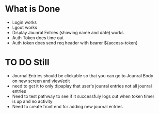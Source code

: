 # What is Done
- Login works
- Lgout works
- Display Jounral Entries (showing name and date) works 
- Auth Token does time out
- Auth token does send req header with bearer ${access-token}

# TO DO Still
- Journal Entries should be clickable so that you can go to Jounral Body on new screen and view/edit
- need to get it to only dipaplay that user's jounral entries not all jounral entries
- Need to test pathway to see if it successfuly logs out when token timer is up and no activity 
- Need to create front end for adding new journal entries
 